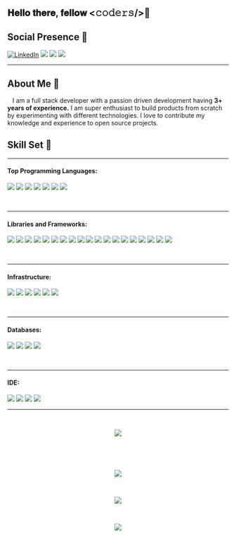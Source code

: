 <h2> 𝐇𝐞𝐥𝐥𝐨 𝐭𝐡𝐞𝐫𝐞, 𝐟𝐞𝐥𝐥𝐨𝐰 <𝚌𝚘𝚍𝚎𝚛𝚜/>👋 </h2>

## Social Presence 🤝
[![LinkedIn](https://img.shields.io/badge/-LinkedIn-0077B5?style=flat&logo=linkedin)](https://www.linkedin.com/in/favour-uduose)
[<img src="https://img.shields.io/badge/Gmail-D14836?style=for-the-badge&logo=gmail&logoColor=white&link=mailto:chintusamala96@gmail.com"/>](mailto:uduosefavour1199@gmail.com)
[<img src="https://img.shields.io/badge/website-000000?style=for-the-badge&logo=About.me&logoColor=white" />](https://wwww.favouruduose.com)
[<img src="https://img.shields.io/badge/GitHub-100000?style=for-the-badge&logo=github&logoColor=white" />](https://github.com/Iamfavur)
<!-- [<img src="https://img.shields.io/badge/favour-uduose?style=for-the-badge&logo=linkedin&logoColor=white" />](https://www.linkedin.com/in/favour-uduose) -->
<!-- [<img src="https://img.shields.io/badge/dev.to-0A0A0A?style=for-the-badge&logo=devdotto&logoColor=white" />](https://dev.to/samalasumanth0262) -->

---

## About Me 🙋

&nbsp;&nbsp;&nbsp;I am a full stack developer with a passion driven development having **3+ years of experience.** I am super enthusiast to build products from scratch by experimenting with different technologies. I love to contribute my knowledge and experience to open source projects.

## Skill Set 💪

---

#### **Top Programming Languages:**

[<img src="https://img.shields.io/badge/JavaScript-323330?style=for-the-badge&logo=javascript&logoColor=F7DF1E" />]()
[<img src="https://img.shields.io/badge/Python-3776AB?style=for-the-badge&logo=python&logoColor=white" />]()
[<img src="https://img.shields.io/badge/TypeScript-007ACC?style=for-the-badge&logo=typescript&logoColor=white" />]()
[<img src="https://img.shields.io/badge/C%2B%2B-00599C?style=for-the-badge&logo=c%2B%2B&logoColor=white" />]()
[<img src="https://img.shields.io/badge/HTML5-E34F26?style=for-the-badge&logo=html5&logoColor=white" />]()
[<img src="https://img.shields.io/badge/json-5E5C5C?style=for-the-badge&logo=json&logoColor=white" />]()
[<img src="https://img.shields.io/badge/PHP-777BB4?style=for-the-badge&logo=php&logoColor=white" />]()
<!-- [<img src="https://img.shields.io/badge/Spring-6DB33F?style=for-the-badge&logo=spring&logoColor=white" />]()
[<img src="https://img.shields.io/badge/Spring_Boot-F2F4F9?style=for-the-badge&logo=spring-boot" />]()
[<img src="https://img.shields.io/badge/Ruby-CC342D?style=for-the-badge&logo=ruby&logoColor=white" />]()
[<img src="https://img.shields.io/badge/Ruby_on_Rails-CC0000?style=for-the-badge&logo=ruby-on-rails&logoColor=white" />]() -->

&nbsp;

---

#### **Libraries and Frameworks:**

[<img src="https://img.shields.io/badge/React-20232A?style=for-the-badge&logo=react&logoColor=61DAFB"/>]()
[<img src="https://img.shields.io/badge/React_Native-20232A?style=for-the-badge&logo=react&logoColor=61DAFB" />]()
[<img src="https://img.shields.io/badge/Redux-593D88?style=for-the-badge&logo=redux&logoColor=white" />]()
[<img src= "https://img.shields.io/badge/Node.js-339933?style=for-the-badge&logo=nodedotjs&logoColor=white" />]()
[<img src="https://img.shields.io/badge/styled--components-DB7093?style=for-the-badge&logo=styled-components&logoColor=white" />]()
[<img src="https://img.shields.io/badge/Swagger-85EA2D?style=for-the-badge&logo=Swagger&logoColor=white" />]()
[<img src="https://img.shields.io/badge/Tailwind_CSS-38B2AC?style=for-the-badge&logo=tailwind-css&logoColor=white" />]()
[<img src="https://img.shields.io/badge/Webpack-8DD6F9?style=for-the-badge&logo=Webpack&logoColor=white" />]()
[<img src="https://img.shields.io/badge/Docker-2CA5E0?style=for-the-badge&logo=docker&logoColor=white" />]()
[<img src="https://img.shields.io/badge/Express.js-000000?style=for-the-badge&logo=express&logoColor=white" />]()
[<img src="https://img.shields.io/badge/npm-CB3837?style=for-the-badge&logo=npm&logoColor=white" />]()
[<img src="https://img.shields.io/badge/Postman-FF6C37?style=for-the-badge&logo=Postman&logoColor=white" />]()
[<img src="https://img.shields.io/badge/Ant%20Design-1890FF?style=for-the-badge&logo=antdesign&logoColor=white" />]()
[<img src="https://img.shields.io/badge/Babel-F9DC3E?style=for-the-badge&logo=babel&logoColor=white" />]()
[<img src="https://img.shields.io/badge/Bootstrap-563D7C?style=for-the-badge&logo=bootstrap&logoColor=white" />]()
[<img src="https://img.shields.io/badge/Express.js-000000?style=for-the-badge&logo=express&logoColor=white" />]()
[<img src="https://img.shields.io/badge/Font_Awesome-339AF0?style=for-the-badge&logo=fontawesome&logoColor=white" />]()
[<img src="https://img.shields.io/badge/Jest-C21325?style=for-the-badge&logo=jest&logoColor=white" />]()
[<img src="https://img.shields.io/badge/Yarn-2C8EBB?style=for-the-badge&logo=yarn&logoColor=white" />]()
<!-- [<img src="https://img.shields.io/badge/Spring-6DB33F?style=for-the-badge&logo=spring&logoColor=white" />]()
[<img src="https://img.shields.io/badge/Spring_Boot-F2F4F9?style=for-the-badge&logo=spring-boot" />]() -->
<!-- [<img src="https://img.shields.io/badge/storybook-FF4785?style=for-the-badge&logo=storybook&logoColor=white" />]() -->
<!-- [<img src="https://img.shields.io/badge/Laravel-FF2D20?style=for-the-badge&logo=laravel&logoColor=white" />]() -->
<!-- [<img src="https://img.shields.io/badge/Cypress-17202C?style=for-the-badge&logo=cypress&logoColor=white" />]() -->

&nbsp;

---

#### **Infrastructure:**

[<img src="https://img.shields.io/badge/Docker-2496ED?style=for-the-badge&logo=docker&logoColor=white" />]()
[<img src="https://img.shields.io/badge/Amazon_AWS-FF9900?style=for-the-badge&logo=amazonaws&logoColor=white" />]()
[<img src="https://img.shields.io/badge/Digital_Ocean-0080FF?style=for-the-badge&logo=DigitalOcean&logoColor=white" />]()
[<img src="https://img.shields.io/badge/GitHub_Actions-2088FF?style=for-the-badge&logo=github-actions&logoColor=white" />]()
[<img src="https://img.shields.io/badge/Heroku-430098?style=for-the-badge&logo=heroku&logoColor=white" />]()
[<img src="https://img.shields.io/badge/Netlify-00C7B7?style=for-the-badge&logo=netlify&logoColor=white" />]()
<!-- [<img src="https://img.shields.io/badge/Kubernetes-326CE5?style=for-the-badge&logo=kubernetes&logoColor=white" />]() -->
<!-- [<img src="https://img.shields.io/badge/circleci-343434?style=for-the-badge&logo=circleci&logoColor=white" />]() -->


&nbsp;

---

#### **Databases:**

[<img src="https://img.shields.io/badge/Amazon%20DynamoDB-4053D6?style=for-the-badge&logo=Amazon%20DynamoDB&logoColor=white" />]()
[<img src="https://img.shields.io/badge/MongoDB-4EA94B?style=for-the-badge&logo=mongodb&logoColor=white" />]()
[<img src="https://img.shields.io/badge/MySQL-005C84?style=for-the-badge&logo=mysql&logoColor=white" />]()
[<img src="https://img.shields.io/badge/PostgreSQL-316192?style=for-the-badge&logo=postgresql&logoColor=white" />]()

&nbsp;

---

#### **IDE:**

[<img src="https://img.shields.io/badge/VSCode-0078D4?style=for-the-badge&logo=visual%20studio%20code&logoColor=white" />]()
[<img src="https://img.shields.io/badge/IntelliJ_IDEA-000000.svg?style=for-the-badge&logo=intellij-idea&logoColor=white" />]()
[<img src="https://img.shields.io/badge/sublime_text-%23575757.svg?&style=for-the-badge&logo=sublime-text&logoColor=important" />]()
[<img src="https://img.shields.io/badge/VIM-%2311AB00.svg?&style=for-the-badge&logo=vim&logoColor=white" />]()

---

&nbsp;
<p align="center">
 
  <img src="https://github-readme-streak-stats.herokuapp.com/?user=Iamfavur&show_icons=true&theme=radical&count_private=true" />
</p>
&nbsp;

&nbsp;

<p align="center">
  <img src="https://github-profile-trophy.vercel.app/?username=Iamfavur&show_icons=true&theme=radical&count_private=true" />
</p>


&nbsp;

<p align="center">
  <img src="https://github-profile-summary-cards.vercel.app/api/cards/profile-details?username=Iamfavur&show_icons=true&theme=radical&count_private=true" />
</p>
&nbsp;

<p align="center">
  
<img src="https://komarev.com/ghpvc/?username=Iamfavur&label=PROFILE%20VIEWS" />
</p>
